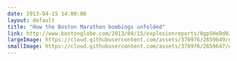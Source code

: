 ```yaml
---
date: 2013-04-15 14:00:00
layout: default
title: "How the Boston Marathon bombings unfolded"
link: http://www.bostonglobe.com/2013/04/15/explosionreports/0gpSHeDd0JDbSw6P4irqXM/story.html
largeImage: https://cloud.githubusercontent.com/assets/370976/2659649/e42f4054-c016-11e3-9f03-f4cd783bb891.png
smallImage: https://cloud.githubusercontent.com/assets/370976/2659647/e09b9190-c016-11e3-8b5c-30a084c19047.png
---
```


